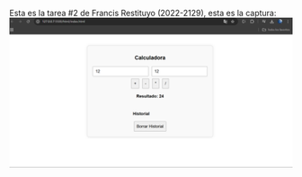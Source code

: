 Esta es la tarea #2 de Francis Restituyo (2022-2129), esta es la captura:
![caputra_pantalla](img/caputra.png)